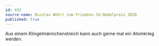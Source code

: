```yaml
---
id: 432
source-name: Nicolas Wöhrl zum Friedens-IG-Nobelpreis 2020
published: true
---
```

Aus einem Klingelmännchenstreich kann auch gerne mal ein Atomkrieg werden.
